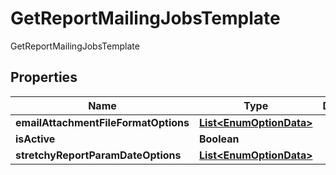 

# GetReportMailingJobsTemplate

GetReportMailingJobsTemplate

## Properties

| Name | Type | Description | Notes |
|------------ | ------------- | ------------- | -------------|
|**emailAttachmentFileFormatOptions** | [**List&lt;EnumOptionData&gt;**](EnumOptionData.md) |  |  [optional] |
|**isActive** | **Boolean** |  |  [optional] |
|**stretchyReportParamDateOptions** | [**List&lt;EnumOptionData&gt;**](EnumOptionData.md) |  |  [optional] |



